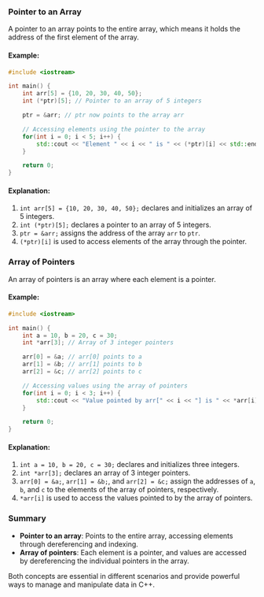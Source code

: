 
### Pointer to an Array

A pointer to an array points to the entire array, which means it holds the address of the first element of the array.

#### Example:

```cpp
#include <iostream>

int main() {
    int arr[5] = {10, 20, 30, 40, 50};
    int (*ptr)[5]; // Pointer to an array of 5 integers

    ptr = &arr; // ptr now points to the array arr

    // Accessing elements using the pointer to the array
    for(int i = 0; i < 5; i++) {
        std::cout << "Element " << i << " is " << (*ptr)[i] << std::endl;
    }

    return 0;
}
```

#### Explanation:

1. `int arr[5] = {10, 20, 30, 40, 50};` declares and initializes an array of 5 integers.
2. `int (*ptr)[5];` declares a pointer to an array of 5 integers.
3. `ptr = &arr;` assigns the address of the array `arr` to `ptr`.
4. `(*ptr)[i]` is used to access elements of the array through the pointer.

### Array of Pointers

An array of pointers is an array where each element is a pointer.

#### Example:

```cpp
#include <iostream>

int main() {
    int a = 10, b = 20, c = 30;
    int *arr[3]; // Array of 3 integer pointers

    arr[0] = &a; // arr[0] points to a
    arr[1] = &b; // arr[1] points to b
    arr[2] = &c; // arr[2] points to c

    // Accessing values using the array of pointers
    for(int i = 0; i < 3; i++) {
        std::cout << "Value pointed by arr[" << i << "] is " << *arr[i] << std::endl;
    }

    return 0;
}
```

#### Explanation:

1. `int a = 10, b = 20, c = 30;` declares and initializes three integers.
2. `int *arr[3];` declares an array of 3 integer pointers.
3. `arr[0] = &a;`, `arr[1] = &b;`, and `arr[2] = &c;` assign the addresses of `a`, `b`, and `c` to the elements of the array of pointers, respectively.
4. `*arr[i]` is used to access the values pointed to by the array of pointers.

### Summary

- **Pointer to an array**: Points to the entire array, accessing elements through dereferencing and indexing.
- **Array of pointers**: Each element is a pointer, and values are accessed by dereferencing the individual pointers in the array.

Both concepts are essential in different scenarios and provide powerful ways to manage and manipulate data in C++.
